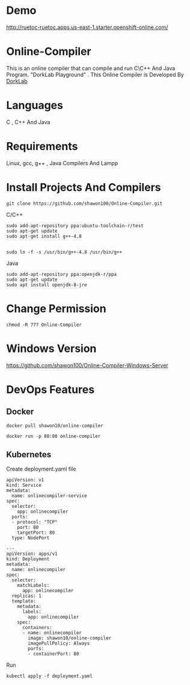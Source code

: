 # Demo

http://ruetoc-ruetoc.apps.us-east-1.starter.openshift-online.com/


# Online-Compiler

This is an online compiler that can compile and run C\C++ And Java Program. 
"DorkLab Playground" . This Online Compiler is Developed By <a href="https://www.dorklab.net/">DorkLab</a>

# Languages
C , C++ And Java

# Requirements

Linux, gcc, g++ , Java Compilers And Lampp


# Install Projects And Compilers

```
git clone https://github.com/shawon100/Online-Compiler.git

```

C/C++
```
sudo add-apt-repository ppa:ubuntu-toolchain-r/test
sudo apt-get update
sudo apt-get install g++-4.8


sudo ln -f -s /usr/bin/g++-4.8 /usr/bin/g++

```

Java
```
sudo add-apt-repository ppa:openjdk-r/ppa  
sudo apt-get update   
sudo apt install openjdk-8-jre
```
# Change Permission
```
chmod -R 777 Online-Compiler
```

# Windows Version
https://github.com/shawon100/Online-Compiler-Windows-Server


# DevOps Features 

## Docker
```
docker pull shawon10/online-compiler
```
```
docker run -p 80:80 online-compiler
```
## Kubernetes

Create deployment.yaml file
```
apiVersion: v1
kind: Service
metadata:
  name: onlinecompiler-service
spec:
  selector:
    app: onlinecompiler
  ports:
  - protocol: "TCP"
    port: 80
    targetPort: 80
  type: NodePort

---
apiVersion: apps/v1
kind: Deployment
metadata:
  name: onlinecompiler
spec:
  selector:
    matchLabels:
      app: onlinecompiler
  replicas: 1
  template:
    metadata:
      labels:
        app: onlinecompiler
    spec:
      containers:
      - name: onlinecompiler
        image: shawon10/online-compiler
        imagePullPolicy: Always
        ports:
        - containerPort: 80
 ```
 Run 
 ```
 kubectl apply -f deployment.yaml
 ```


